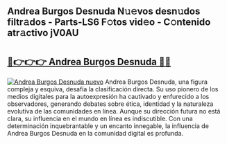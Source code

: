 ## Andrea Burgos Desnuda N𝚞𝚎vos desn𝚞dos filtr𝚊dos - Parts-LS6 F𝚘tos vid𝚎o - C𝚘ntenido atr𝚊ctivo jV0AU

# <h2><a href="http://mbdqpfx.tromn.icu/?c=Andrea+Burgos+Desnuda">🔗👉👉👉 Andrea Burgos Desnuda 🔗🔗</a></h2>

[![Andrea Burgos Desnuda nuevo](https://i.imgur.com/pEAQMta.gif)](http://mbdqpfx.tromn.icu/?c=Andrea+Burgos+Desnuda)
Andrea Burgos Desnuda, una figura compleja y esquiva, desafía la clasificación directa. Su uso pionero de los medios digitales para la autoexpresión ha cautivado y enfurecido a los observadores, generando debates sobre ética, identidad y la naturaleza evolutiva de las comunidades en línea. Aunque su dirección futura no está clara, su influencia en el mundo en línea es indiscutible. Con una determinación inquebrantable y un encanto innegable, la influencia de Andrea Burgos Desnuda en la comunidad digital es profunda.
